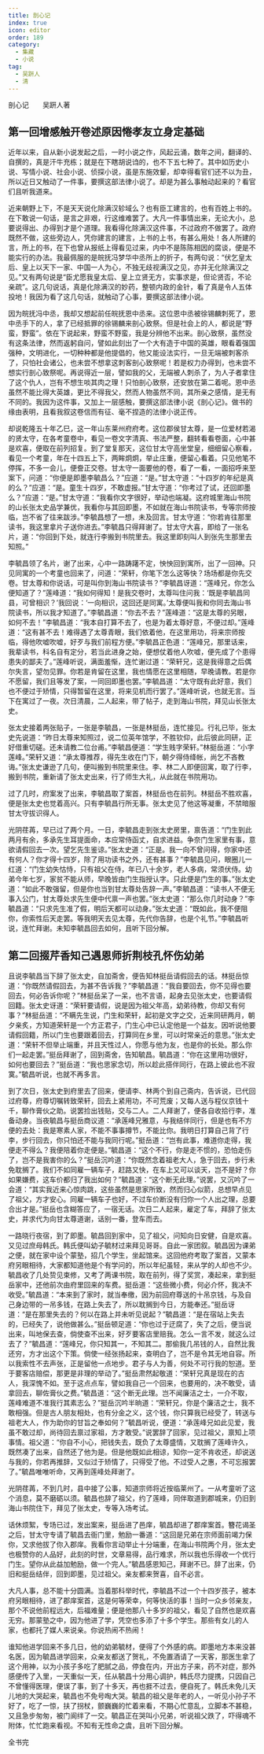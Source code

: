 ```yaml
---
title: 剖心记
index: true
icon: editor
order: 189
category:
  - 集藏
  - 小说
tag:
  - 吴趼人
  - 清
---
```


剖心记　　吴趼人著  

## 第一回增感触开卷述原因惓孝友立身定基础  

近年以来，自从新小说发起之后，一时小说之作，风起云涌，数年之间，翻译的、自撰的，真是汗牛充栋；就是在下瞎胡说诌的，也不下五七种了。其中如历史小说、写情小说、社会小说、侦探小说，虽是东施效颦，却幸得看官们还不以为丑，所以近日又触动了一件事，要撰这部法律小说了。却是为甚么事触动起来的？看官们且听我道来。  

近来朝野上下，不是天天说化除满汉轸域么？也有臣工建言的，也有百姓上书的。在下敢说一句话，是言之非艰，行这维难罢了。大凡一件事情出来，无论大小，总要说得出、办得到才是个道理。我看得化除满汉这件事，不过政府不做罢了。政府既然不做，这些旁边人，凭你建言的建言，上书的上书，有甚么用处！各人所建的言，所上的书，在下也曾从报纸上得看见过来，内中不是陈陈相因的腐谈，便是不能实行的办法。我最佩服的是皖抚冯梦华中丞所上的折子，有两句说：“伏乞皇太后、皇上以天下一家、中国一人为心，不独无歧视满汉之见，亦并无化除满汉之见。”又有两句说是“臣尤愿我皇太后、皇上立贤无方，实事求是，但论贤否，不论亲疏”。这几句说话，真是化除满汉的妙药，整顿内政的金针，看了真是令人五体投地！我因为看了这几句话，就触动了心事，要撰这部法律小说。  

因为皖抚冯中丞，我却又想起前任皖抚恩中丞来。这位恩中丞被徐锡麟刺死了，恩中丞手下的人，拿了已经抵罪的徐锡麟来剖心致祭。但是社会上的人，都说是“野蛮，野蛮”。依在下说起来，野蛮不野蛮，我是分辨他不出来。剖心致祭，虽然没有这条法律，然而返躬自问，譬如此刻出了一个大有造于中国的英雄，眼看着强国强种，文明进化，一切种种都是他提倡的，他又能设法实行，一旦无端被刺客杀了，只怕社会诸公，也未尝不想拿这刺客剖心致祭呢！若是权力办得到，也未尝不想实行剖心致祭呢。再说得近一层，譬如我的父，无端被人刺杀了，为人子者拿住了这个仇人，岂有不想生啖其肉之理！只怕剖心致祭，还安放在第二着呢。恩中丞虽然不能比得大英雄，更比不得我父，然而人物虽然不同，其所亲之感情，是无有不同的。我因为这件事，又加上一层感触，要撰这部法律小说《剖心记》。做书的缘由表明，且看我叙这卷信而有征、毫不捏造的法律小说正传。  

却说乾隆五十年乙巳，这一年山东莱州府府考。这位郡侯甘太尊，是一位爱材若渴的贤太守，在各考童卷中，看见一卷文字清真、书法严整，翻转看看卷面，心中甚是欢喜，便取在前列招复。到了堂复那天，这位甘太守高坐堂皇，细细留心察看，看见一个考童，年在十四五上下，两眸炯炯，举止庄重，便留心看着。只见他笔不停挥，不多一会儿，便誊正交卷。甘太守一面要他的卷，看了一看，一面招呼来至案下，问道：“你便是即墨李毓昌么？”应道：“是。”甘太守道：“十四岁的年纪是真的么？”应道：“是。童生十四岁，不敢虚报。”甘太守道：“你考过了试，还回即墨么？”应道：“是。”甘太守道：“我看你文字很好，举动也端凝。这府城里海山书院的山长张太史品学兼优，我看你与其回即墨，不如就在海山书院读书，专等宗师按临，岂不省了往来跋涉。”李毓昌想了一想，未及回言。甘太守道：“你若肯往那里读书，我这里拿片子送你进去。”李毓昌只得拜谢了。甘太守大喜，即给了一张名片，道：“你回到下处，就连行李搬到书院里去。我这里即刻叫人到张先生那里去知照。”  

李毓昌领了名片，谢了出来，心中一路踌躇不定，怏怏回到寓所，出了一回神。只见同寓的一个考童也回来了，问道：“荣轩，你笔下怎么这等快？场场都是你先交卷。甘太尊和你说话，可是叫你到海山书院读书？”李毓昌讶道：“莲峰兄，你怎么便知道了？”莲峰道：“我如何得知！是我交卷时，太尊叫住问我：‘既是李毓昌同县，可曾相识？’我回说：‘一向相识，这回还是同寓。’太尊便叫我和你同去海山书院读书，所以我才知道了。”李毓昌道：“你去不去？”莲峰道：“这是太尊的另眼，如何不去！”李毓昌道：“我本自打算不去了，也是为着太尊好意，不便过却。”莲峰道：“这有甚不去！难得遇了太尊青眼，我们依着他，在这里用功，将来宗师按临，得他吹嘘吹嘘，好歹与我们前程方便。”李毓昌正色道：“莲峰兄，那里话来，我辈读书，科名自有定分，若当此进身之始，便想仗着他人吹嘘，便先成了个患得患失的鄙夫了。”莲峰听说，满面羞惭，连忙谢过道：“荣轩兄，这是我得意之后偶尔失言，望勿见罪。你若是肯留在这里，我也情愿在这里相随，早晚请教。若是你不愿留，我们且等发了案，一同回即墨也罢。”李毓昌道：“太守既有此好意，我们也不便过于矫情，只得暂留在这里，将来见机而行罢了。”莲峰听说，也就无言。当下在寓过了一夜。次日清晨，二人起来，带了帖子，走到海山书院，拜见山长张太史。  

张太史接着两张贴子，一张是李毓昌，一张是林挺岳，连忙接见。行礼已毕，张太史先说道：“昨日太尊来知照过，说二位英年馆学，不胜钦仰，此后彼此同研，正好借重切磋。还未请教二位台甫。”李毓昌便道：“学生贱字荣轩。”林挺岳道：“小字莲峰。”荣轩又道：“承太尊推荐，得先生收在门下，朝夕得侍绛帐，尚乞不吝教诲。”张太史谦逊了几句，便叫搬到书院里来住。李、林二人即便回寓，取了行李，搬到书院，重新请了张太史出来，行了师生大礼，从此就在书院用功。  

过了几时，府案发了出来，李毓昌取了案首，林挺岳也在前列。林挺岳不胜欢喜，便是张太史也觉着高兴。只有李毓昌行所无事。张太史见了他这等凝重，不禁暗服甘太守拔识得人。  

光阴荏苒，早已过了两个月。一日，李毓昌走到张太史房里，禀告道：“门生到此两月有余，多承先生耳提面命，本应常侍函丈，自求进益。争奈门生家里有事，意欲请假回去一次。望乞先生鉴谅。”张太史道：“正是。我一向不曾问得，你家中还有何人？你才得十四岁，除了用功读书之外，还有甚事？”李毓昌见问，眼圈儿一红道：“门生幼失怙恃，只有祖父在侍，年已八十余岁，老人多病，常须伏侍。幼弟今年七岁，家贫不能从师，早晚皆由门生指授认字。只此便是门生的事。”张太史道：“如此不敢强留，但是你也当到甘太尊处告辞一声。”李毓昌道：“读书人不便无事入公门，甘太尊处求先生便中代禀一声也罢。”张太史道：“那么你几时动身？”李毓昌道：“只求先生准了假，明后天都可以动身。”张太史道：“既如此，我不便阻你，你索性后天走罢。等我明天去见太尊，先代你告辞，也是个礼节。”李毓昌听说，连忙拜谢。未知李毓昌回去如何，且听下回分解。  

## 第二回掇芹香知己遇恩师折荆枝孔怀伤幼弟  

且说李毓昌当下辞了张太史，自加斋舍，便告知林挺岳请假回去的话。林挺岳惊道：“你既然请假回去，为甚不告诉我？”李毓昌道：“我自要回去，你不见得也要回去，何必告诉你呢？”林挺岳呆了一呆，也不言语，起身去见张太史，也要请假回籍。张太史讶道：“荣轩要请假，说是因为祖父年高，幼弟待教，你却又有何事？”林挺岳道：“不瞒先生说，门生和荣轩，起初是文字之交，近来同研两月，朝夕亲炙，方知道荣轩是一个方正君子，门生心中已认定他是一个益友。因听说他要请假回籍，所以门生也要跟着回去，打算同在乡里，可以时常亲近的意思。”张太史道：“荣轩不但举止端重，并且天性过人，你愿与他为友，也是你的长处。那么你们一起走罢。”挺岳拜谢了，回到斋舍，告知毓昌。毓昌道：“你在这里用功很好，如何也要回去？”挺岳道：“我也思家念切，所以趁此搭伴同行，在路上彼此也不寂寞。”毓昌听说，也就不再多言。  

到了次日，张太史到府里去了回来，便请李、林两个到自己斋内，告诉说，已代回过府尊，府尊切嘱转致荣轩，回去上紧用功，不可荒废；又每人送与程仪京钱十千，聊作膏伙之助。说罢捡出钱贴，交与二人。二人拜谢了，便各自收拾行李，准备动身。当夜毓昌与挺岳商议道：“承莲峰兄雅意，与我结伴同行，但是也有不方便的去处：我是寒素人家，不能不事事撙节，不能比你。我明日打算自己背了行李，步行回去，你只怕还不能与我同行呢。”挺岳道：“岂有此事，难道你走得，我便走不得么？我便陪着你走便是。”毓昌道：“这个不行，你是走不惯的，恐怕走伤了，岂不是我害你的么？”挺岳沉吟道：“你既然念着祖老大人，急于回去，步行未免耽搁了。我们不如同雇一辆车子，赶路又快，在车上又可以谈天，岂不是好？你如果嫌费，这车价都归了我出如何？”毓昌道：“这个断无此理。”说罢，又沉吟了一会道：“其实我近来心惊肉跳，这些虽然是思家所致，然而归心似箭，总想早点见了祖父，方才安心。同雇一辆车子也好，不过车价断没有归你一个人出之理，总要合出才是。”挺岳也含糊答应了，一宿无话。次日二人起来，雇定了车，拜辞了张太史，并求代为向甘太尊道谢，话别一番，登车而去。  

一路晓行夜宿，到了即墨。毓昌回到家中，见了祖父，问知向日安健，自是欢喜。又见过庶母韩氏。韩氏便叫幼子毓材过来拜见哥哥。自此一家团叙。毓昌因为课弟之便，就在家中设个蒙塾，招几个学生，坐起馆来。这回他府考取了案首，又蒙本府另眼相待，大家都知道他是个有学问的，所以年纪虽轻，来从学的人却也不少。毓昌收了几处贽见束修，又考了两课书院，取在前列，得了奖赏，凑起来，拿到挺岳家中，还他前次由府里回来的车费。挺岳道：“这些微小费，何必介怀，我决不收受。”毓昌道：“本来到了家时，就当奉缴，因为前回府尊送的十吊京钱，与及自己身边带的一吊多钱，在路上失去了，所以耽搁到今日，方能奉还。”挺岳讶道：“是在那里失去的？何以在路上并未听见说起？”毓昌道：“是在宿站上失去的，已经失了，说他做甚么。”挺岳顿足道：“你也过于迂腐了，失了之后，便当说出来，叫地保去查，倘使查不出来，好歹要客店里赔我。怎么一言不发，就这么过去了？”毓昌道：“莲峰兄，你只知其一，不知其二。那偷我几吊钱的人，自然比我还穷，方才出这个下策。倘使一经张扬起来，查明白了，岂不是令其无地自容。所以我索性不去声张，正是留他一点地步。君子与人为善，何处不可行我的恕道。至于要客店赔偿，那更是非理的举动了。”挺岳肃然起敬道：“荣轩兄真是现在的古人，我深愧不如。至于这点点车，譬如我自己一个回来，也要用的，决不敢受，请拿回去，聊佐膏伙之费。”毓昌道：“这个断无此理。岂不闻廉洁之士，一介不取，莲峰难道不准我行其素志么？”挺岳沉吟半晌道：“荣轩兄，你是个廉洁之士，我不敢相强。但是古人朋友相处，也有分金之义，这个钱，你只算我已经受了，转送与祖老大人，作为助你的甘旨之奉如何？”毓昌听说，便道：“承莲峰兄如此见爱，我虽不敢过却，尚待回去禀过家祖，方才敢受。”说罢辞了回家，见过祖父，禀知上项事情。祖父道：“你自不小心，把钱失去，既负了太尊盛情，又耽搁了莲峰许久，既然凑了出来，自然还了他为是。但是他既如此相谅，知你一定不肯收还，却说送与我的，你若再推辞，又似过于矫情了，只得受了他。不过受人之惠，不可忘报罢了。”毓昌唯唯听命，又再到莲峰处拜谢了。  

光阴荏苒，不到几时，县中接了公事，知道宗师将近按临莱州了。一从考童听了这个消息，莫不磨砺以须。毓昌也辞了祖父，约了莲峰，同伴取道到郡城来，仍旧到海山书院住下，拜见了张太史，专等入场考试。  

话休烦絮，专场已过，发出案来，挺岳进了邑庠，毓昌却进了郡庠案首。簪花谒圣之后，甘太守专请了毓昌去衙门里，勉励一番道：“这回是兄弟在宗师面前竭力保你，又求他拔了你入郡庠。我看你言动举止十分端重，在海山书院两个月，张太史也极赞你的人品好，此刻的时世，文章易得，品行难求，所以我也乐得收一个优行门生。望你从此益加勉励，做一个完人。”毓昌感恩知己，拜谢不已。辞了出来，仍旧和挺岳结伴，回到即墨，见过祖父。亲友都来贺喜，自不必言。  

大凡人事，总不能十分圆满。当着那科举时代，李毓昌不过一个十四岁孩子，被本府另眼相待，进了郡庠案首，这是何等荣幸，何等快活的事！当时一众乡邻亲友，那个不说他前程远大，后福难量；便是他那八十多岁的祖父，看见了自然也是欢喜无穷。那蒙塾之中，因为他进了学，凭空也多添了十多个学生。那些有女儿的人家，也都托了媒人来说亲。你说热闹不热闹！  

谁知他进学回来不多几日，他的幼弟毓材，便得了个外感的病。即墨地方本来没甚名医，因为毓昌进学回来，众亲友都送了贺礼，不免置酒请了一天客，那医生拿了这个用神，以为小孩子多吃了肥腻之品，停食在内，开出方子来，药不对症，那外感便传了入里，一天重似一天，任从毓昌十分用心调护，韩氏尽力提携，只因自己不曾懂得医理，便误了事，到了十多天，再也捱不过去，便自死了。韩氏未免儿天儿地的大哭起来，毓昌也不免号啕大哭。毓昌的祖父是年老的人，一听见小孙子不好了，吃了一惊，扶了拐杖，颤巍巍的忙着来看，不期心忙意乱，立脚本不甚稳，又且急步匆匆，被门阆绊了一交。毓昌正在哭叫小兄弟，听说祖父跌了，吓得魂不附体，忙忙跑来看视。不知有无性命之虞，且听下回分解。  

全书完  
